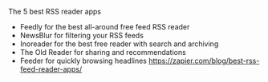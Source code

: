The 5 best RSS reader apps
* Feedly for the best all-around free feed RSS reader
* NewsBlur for filtering your RSS feeds
* Inoreader for the best free reader with search and archiving
* The Old Reader for sharing and recommendations
* Feeder for quickly browsing headlines
https://zapier.com/blog/best-rss-feed-reader-apps/
